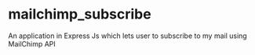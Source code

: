 # mailchimp_subscribe
An application in Express Js which lets user to subscribe to my mail using MailChimp API
